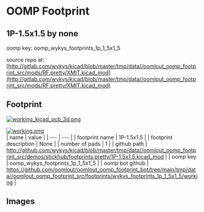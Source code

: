 # OOMP Footprint  
## 1P-1.5x1.5  by none  
  
oomp key: oomp_wykys_footprints_1p_1_5x1_5  
  
source repo at: [http://gitlab.com/wykys/kicad/blob/master/tmp/data//oomlout_oomp_footprint_src/mods/RF.pretty/XMIT.kicad_mod](http://gitlab.com/wykys/kicad/blob/master/tmp/data//oomlout_oomp_footprint_src/mods/RF.pretty/XMIT.kicad_mod)  
## Footprint  
  
[![working_kicad_pcb_3d.png](working_kicad_pcb_3d_600.png)](working_kicad_pcb_3d.png)  
  
[![working.png](working_600.png)](working.png)  
| name | value | 
| --- | --- | 
| footprint name | 1P-1.5x1.5 | 
| footprint description | None | 
| number of pads | 1 | 
| github path | http://github.com/wykys/kicad/blob/master/tmp/data//oomlout_oomp_footprint_src/demos/stickhub/footprints.pretty/1P-1.5x1.5.kicad_mod | 
| oomp key | oomp_wykys_footprints_1p_1_5x1_5 | 
| oomp bot github | https://github.com/oomlout/oomlout_oomp_footprint_bot/tree/main/tmp/data//oomlout_oomp_footprint_src/footprints/wykys_footprints_1p_1_5x1_5/working | 
## Images  
